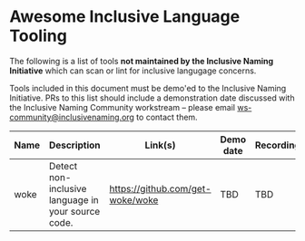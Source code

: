 # Awesome Inclusive Language Tooling

The following is a list of tools **not maintained by the Inclusive Naming Initiative** which can scan or lint for inclusive langugage concerns. 

Tools included in this document must be demo'ed to the Inclusive Naming Initiative. PRs to this list should include a demonstration date discussed with
the Inclusive Naming Community workstream – please email ws-community@inclusivenaming.org to contact them.


| Name | Description | Link(s) | Demo date | Recording | 
| --- | --- | --- | --- | --- | 
| woke | Detect non-inclusive language in your source code. | https://github.com/get-woke/woke | TBD | TBD |
